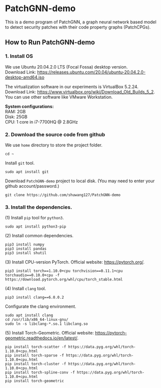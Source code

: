# PatchGNN-demo

This is a demo program of PatchGNN, a graph neural network based model to detect security patches with their code property graphs (PatchCPGs).

## How to Run PatchGNN-demo

### 1. Install OS

We use Ubuntu 20.04.2.0 LTS (Focal Fossa) desktop version. \
Download Link: https://releases.ubuntu.com/20.04/ubuntu-20.04.2.0-desktop-amd64.iso

The virtualization software in our experiments is VirtualBox 5.2.24. \
Download Link: https://www.virtualbox.org/wiki/Download_Old_Builds_5_2. \
You can use other software like VMware Workstation.

**System configurations:**\
RAM: 2GB\
Disk: 25GB\
CPU: 1 core in i7-7700HQ @ 2.8GHz

### 2. Download the source code from github

We use `home` directory to store the project folder.

```shell scripts
cd ~
```

Install `git` tool.

```shell scripts
sudo apt install git
```

Download `PatchGNN-demo` project to local disk. (You may need to enter your github account/password.)

```shell scripts
git clone https://github.com/shuwang127/PatchGNN-demo
```


### 3. Install the dependencies.

(1) Install `pip` tool for `python3`.

```shell scripts
sudo apt install python3-pip
```

(2) Install common dependencies.

```shell scripts
pip3 install numpy
pip3 install pandas
pip3 install shutil
```

(3) Install CPU-version PyTorch. Official website: https://pytorch.org/.

```shell scripts
pip3 install torch==1.10.0+cpu torchvision==0.11.1+cpu torchaudio==0.10.0+cpu -f https://download.pytorch.org/whl/cpu/torch_stable.html
```

(4) Install `clang` tool.

```shell scripts
pip3 install clang==6.0.0.2
```

Configurate the clang environment.

```shell scripts
sudo apt install clang
cd /usr/lib/x86_64-linux-gnu/
sudo ln -s libclang-*.so.1 libclang.so
```

(5) Install Torch-Geometric. Official website: https://pytorch-geometric.readthedocs.io/en/latest/.

```shell scripts
pip install torch-scatter -f https://data.pyg.org/whl/torch-1.10.0+cpu.html
pip install torch-sparse -f https://data.pyg.org/whl/torch-1.10.0+cpu.html
pip install torch-cluster -f https://data.pyg.org/whl/torch-1.10.0+cpu.html
pip install torch-spline-conv -f https://data.pyg.org/whl/torch-1.10.0+cpu.html
pip install torch-geometric
```
